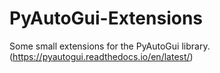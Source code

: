 # PyAutoGui-Extensions

Some small extensions for the PyAutoGui library. (https://pyautogui.readthedocs.io/en/latest/)
